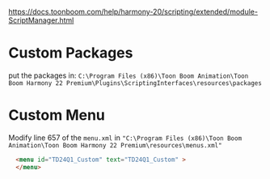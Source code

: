 https://docs.toonboom.com/help/harmony-20/scripting/extended/module-ScriptManager.html

# Custom Packages

put the packages in: `
C:\Program Files (x86)\Toon Boom Animation\Toon Boom Harmony 22 Premium\Plugins\ScriptingInterfaces\resources\packages
`

# Custom Menu

Modify line 657 of the `menu.xml` in
`"C:\Program Files (x86)\Toon Boom Animation\Toon Boom Harmony 22 Premium\resources\menus.xml"`


```html
  <menu id="TD24Q1_Custom" text="TD24Q1_Custom" >
  </menu>
```